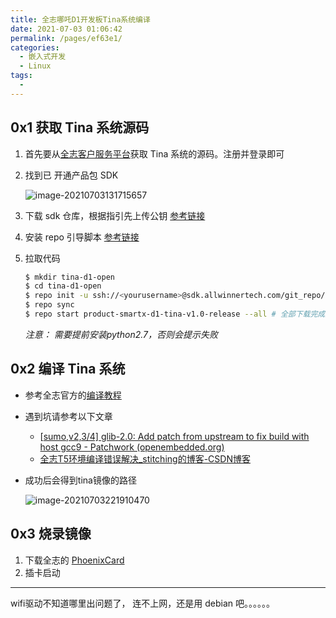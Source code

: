 ```yaml
---
title: 全志哪吒D1开发板Tina系统编译
date: 2021-07-03 01:06:42
permalink: /pages/ef63e1/
categories:
  - 嵌入式开发
  - Linux
tags:
  - 
---
```




## 0x1 获取 Tina 系统源码

1.  首先要从[全志客户服务平台](https://open.allwinnertech.com/)获取 Tina 系统的源码。注册并登录即可

2. 找到已 开通产品包 SDK

   ![image-20210703131715657](https://img.hackx.cc/img/image-20210703131715657.png)

3. 下载 sdk 仓库，根据指引先上传公钥  [参考链接](https://open.allwinnertech.com/guide/yht2/chan_pin_bao_xia_zai/zi_yuan_ku/13001_shang_chuan_gong_yao.html)

4. 安装 repo 引导脚本 [参考链接](http://open.allwinnertech.com/guide/yht2/chan_pin_bao_xia_zai/zi_yuan_ku/23001_an_zhuang_repo_yin_dao_jiao_ben.html)

5. 拉取代码

   ```sh
   $ mkdir tina-d1-open
   $ cd tina-d1-open
   $ repo init -u ssh://<yourusername>@sdk.allwinnertech.com/git_repo/D1_Tina_Open/manifest.git -b master -m tina-d1-open.xml
   $ repo sync
   $ repo start product-smartx-d1-tina-v1.0-release --all # 全部下载完成之后，创建分支
   ```

   *注意： 需要提前安装python2.7，否则会提示失败*

   

## 0x2 编译 Tina 系统

- 参考全志官方的[编译教程](https://d1.docs.allwinnertech.com/study/study_3ubuntu/)

- 遇到坑请参考以下文章
  - [[sumo,v2,3/4\] glib-2.0: Add patch from upstream to fix build with host gcc9 - Patchwork (openembedded.org)](https://patchwork.openembedded.org/patch/165263/)
  - [全志T5环境编译错误解决_stitching的博客-CSDN博客](https://blog.csdn.net/qq_40250056/article/details/116426696)

- 成功后会得到tina镜像的路径

  ![image-20210703221910470](https://img.hackx.cc/img/image-20210703221910470.png)

## 0x3 烧录镜像

1. 下载全志的 [PhoenixCard](http://oss.hackx.cc/tools/AllwinnertechPhoenixCard.zip) 
2. 插卡启动

------------

wifi驱动不知道哪里出问题了， 连不上网，还是用 debian 吧。。。。。。

